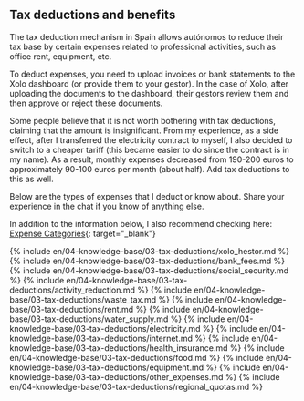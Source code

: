 ## Tax deductions and benefits

The tax deduction mechanism in Spain allows autónomos to reduce their tax base by certain expenses related to
professional activities, such as office rent, equipment, etc.

To deduct expenses, you need to upload invoices or bank statements to the Xolo dashboard (or provide them to your
gestor). In the case of Xolo, after uploading the documents to the dashboard, their gestors review them and then
approve or reject these documents.

Some people believe that it is not worth bothering with tax deductions, claiming that the amount is insignificant. From
my experience, as a side effect, after I transferred the electricity contract to myself, I also decided to switch to 
a cheaper tariff (this became easier to do since the contract is in my name). As a result, monthly expenses
decreased from 190-200 euros to approximately 90-100 euros per month (about half). Add tax deductions to this as well.

Below are the types of expenses that I deduct or know about. Share your experience in the chat if you know of anything
else.

In addition to the information below, I also recommend checking
here: [Expense Categories](https://www.xolo.io/es-en/faq/xolo-spain/category/all-you-can-deduct-as-a-freelancer-in-spain/subcategory/expense-categories){:
target="_blank"}

{% include en/04-knowledge-base/03-tax-deductions/xolo_hestor.md %}
{% include en/04-knowledge-base/03-tax-deductions/bank_fees.md %}
{% include en/04-knowledge-base/03-tax-deductions/social_security.md %}
{% include en/04-knowledge-base/03-tax-deductions/activity_reduction.md %}
{% include en/04-knowledge-base/03-tax-deductions/waste_tax.md %}
{% include en/04-knowledge-base/03-tax-deductions/rent.md %}
{% include en/04-knowledge-base/03-tax-deductions/water_supply.md %}
{% include en/04-knowledge-base/03-tax-deductions/electricity.md %}
{% include en/04-knowledge-base/03-tax-deductions/internet.md %}
{% include en/04-knowledge-base/03-tax-deductions/health_insurance.md %}
{% include en/04-knowledge-base/03-tax-deductions/food.md %}
{% include en/04-knowledge-base/03-tax-deductions/equipment.md %}
{% include en/04-knowledge-base/03-tax-deductions/other_expenses.md %}
{% include en/04-knowledge-base/03-tax-deductions/regional_quotas.md %}
